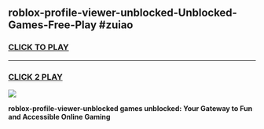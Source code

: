 
## roblox-profile-viewer-unblocked-Unblocked-Games-Free-Play #zuiao
<h3>
<a href="https://us.freeplayer.one?title=roblox-profile-viewer-unblocked&ref=9M">CLICK TO PLAY</a></h3>
<hr>

<h3>
<a href="https://us.freeplayer.one?title=roblox-profile-viewer-unblocked&ref=9M">CLICK 2 PLAY</a>
  
</h3>

<a href="https://us.freeplayer.one?title=roblox-profile-viewer-unblocked&ref=9M"><img src="https://clearcache.store/games.png"></a>


**roblox-profile-viewer-unblocked games unblocked: Your Gateway to Fun and Accessible Online Gaming**
